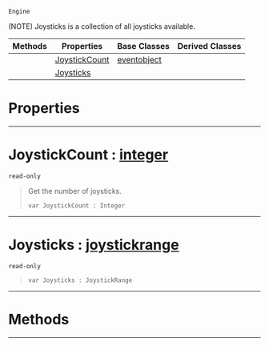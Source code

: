  `Engine`

(NOTE) Joysticks is a collection of all joysticks available.

|Methods|Properties|Base Classes|Derived Classes|
|---|---|---|---|
| |[ JoystickCount](https://plasmaengine.github.io/PlasmaDocs/Plasma1/C++/code_reference/class_reference/joysticks.markdown#joystickcount-plasma-engin)|[eventobject](https://plasmaengine.github.io/PlasmaDocs/Plasma1/C++/code_reference/class_reference/eventobject.markdown)| |
| |[ Joysticks](https://plasmaengine.github.io/PlasmaDocs/Plasma1/C++/code_reference/class_reference/joysticks.markdown#joysticks-plasma-engine-do)| | |


 #  Properties


---  
 #  JoystickCount : [integer](https://plasmaengine.github.io/PlasmaDocs/Plasma1/C++/code_reference/lightning_base_types/integer.markdown)

 `read-only`

> Get the number of joysticks.
> ``` lang=cpp, name=Lightning
> var JoystickCount : Integer


---  
 #  Joysticks : [joystickrange](https://plasmaengine.github.io/PlasmaDocs/Plasma1/C++/code_reference/class_reference/joystickrange.markdown)

 `read-only`

> 
> ``` lang=cpp, name=Lightning
> var Joysticks : JoystickRange


---  
 #  Methods


---  
 

 